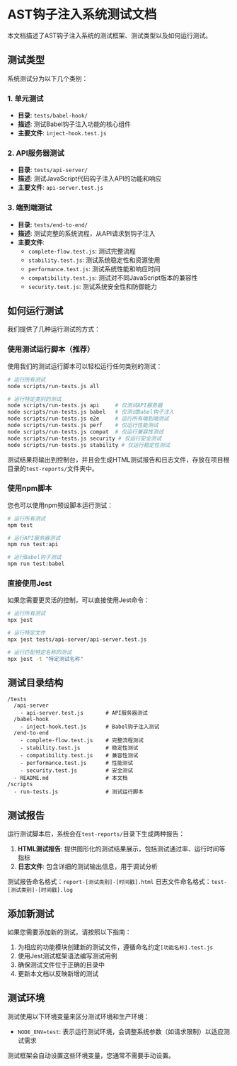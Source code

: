 # AST钩子注入系统测试文档

本文档描述了AST钩子注入系统的测试框架、测试类型以及如何运行测试。

## 测试类型

系统测试分为以下几个类别：

### 1. 单元测试

- **目录**: `tests/babel-hook/`
- **描述**: 测试Babel钩子注入功能的核心组件
- **主要文件**: `inject-hook.test.js`

### 2. API服务器测试

- **目录**: `tests/api-server/`
- **描述**: 测试JavaScript代码钩子注入API的功能和响应
- **主要文件**: `api-server.test.js`

### 3. 端到端测试

- **目录**: `tests/end-to-end/`
- **描述**: 测试完整的系统流程，从API请求到钩子注入
- **主要文件**:
  - `complete-flow.test.js`: 测试完整流程
  - `stability.test.js`: 测试系统稳定性和资源使用
  - `performance.test.js`: 测试系统性能和响应时间
  - `compatibility.test.js`: 测试对不同JavaScript版本的兼容性
  - `security.test.js`: 测试系统安全性和防御能力

## 如何运行测试

我们提供了几种运行测试的方式：

### 使用测试运行脚本（推荐）

使用我们的测试运行脚本可以轻松运行任何类别的测试：

```bash
# 运行所有测试
node scripts/run-tests.js all

# 运行特定类别的测试
node scripts/run-tests.js api     # 仅测试API服务器
node scripts/run-tests.js babel   # 仅测试Babel钩子注入
node scripts/run-tests.js e2e     # 运行所有端到端测试
node scripts/run-tests.js perf    # 仅运行性能测试
node scripts/run-tests.js compat  # 仅运行兼容性测试
node scripts/run-tests.js security # 仅运行安全测试
node scripts/run-tests.js stability # 仅运行稳定性测试
```

测试结果将输出到控制台，并且会生成HTML测试报告和日志文件，存放在项目根目录的`test-reports/`文件夹中。

### 使用npm脚本

您也可以使用npm预设脚本运行测试：

```bash
# 运行所有测试
npm test

# 运行API服务器测试
npm run test:api

# 运行Babel钩子测试
npm run test:babel
```

### 直接使用Jest

如果您需要更灵活的控制，可以直接使用Jest命令：

```bash
# 运行所有测试
npx jest

# 运行特定文件
npx jest tests/api-server/api-server.test.js

# 运行匹配特定名称的测试
npx jest -t "特定测试名称"
```

## 测试目录结构

```
/tests
  /api-server
    - api-server.test.js       # API服务器测试
  /babel-hook
    - inject-hook.test.js      # Babel钩子注入测试
  /end-to-end
    - complete-flow.test.js    # 完整流程测试
    - stability.test.js        # 稳定性测试
    - compatibility.test.js    # 兼容性测试
    - performance.test.js      # 性能测试
    - security.test.js         # 安全测试
  - README.md                  # 本文档
/scripts
  - run-tests.js               # 测试运行脚本
```

## 测试报告

运行测试脚本后，系统会在`test-reports/`目录下生成两种报告：

1. **HTML测试报告**: 提供图形化的测试结果展示，包括测试通过率、运行时间等指标
2. **日志文件**: 包含详细的测试输出信息，用于调试分析

测试报告命名格式：`report-[测试类别]-[时间戳].html`
日志文件命名格式：`test-[测试类别]-[时间戳].log`

## 添加新测试

如果您需要添加新的测试，请按照以下指南：

1. 为相应的功能模块创建新的测试文件，遵循命名约定`[功能名称].test.js`
2. 使用Jest测试框架语法编写测试用例
3. 确保测试文件位于正确的目录中
4. 更新本文档以反映新增的测试

## 测试环境

测试使用以下环境变量来区分测试环境和生产环境：

- `NODE_ENV=test`: 表示运行测试环境，会调整系统参数（如请求限制）以适应测试需求

测试框架会自动设置这些环境变量，您通常不需要手动设置。 